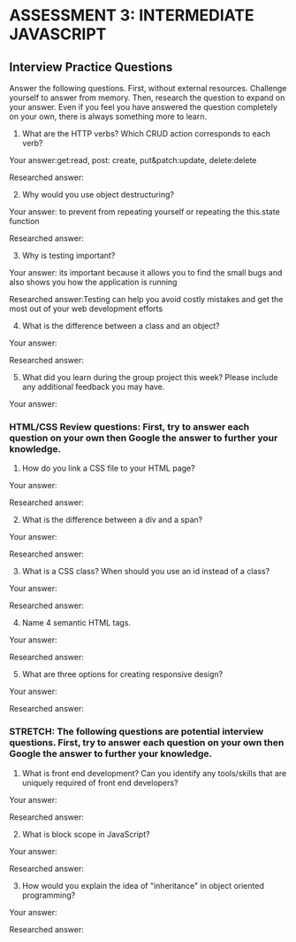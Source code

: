 # ASSESSMENT 3: INTERMEDIATE JAVASCRIPT
## Interview Practice Questions

Answer the following questions. First, without external resources. Challenge yourself to answer from memory. Then, research the question to expand on your answer. Even if you feel you have answered the question completely on your own, there is always something more to learn.

1. What are the HTTP verbs? Which CRUD action corresponds to each verb?

  Your answer:get:read, post: create, put&patch:update, delete:delete

  Researched answer:


2. Why would you use object destructuring?

  Your answer: to prevent from repeating yourself or repeating the this.state function 

  Researched answer:



3. Why is testing important?

  Your answer: its important because it allows you to find the small bugs and also shows you how the application is running 

  Researched answer:Testing can help you avoid costly mistakes and get the most out of your web development efforts


4. What is the difference between a class and an object?

  Your answer:

  Researched answer:


5. What did you learn during the group project this week? Please include any additional feedback you may have.

  Your answer:



### HTML/CSS Review questions: First, try to answer each question on your own then Google the answer to further your knowledge.

1. How do you link a CSS file to your HTML page?

  Your answer:

  Researched answer:


2. What is the difference between a div and a span?

  Your answer:

  Researched answer:


3. What is a CSS class? When should you use an id instead of a class?

  Your answer:

  Researched answer:


4. Name 4 semantic HTML tags.

  Your answer:

  Researched answer:


5. What are three options for creating responsive design?

  Your answer:

  Researched answer:


### STRETCH: The following questions are potential interview questions. First, try to answer each question on your own then Google the answer to further your knowledge.

1. What is front end development? Can you identify any tools/skills that are uniquely required of front end developers?

  Your answer:

  Researched answer:


2. What is block scope in JavaScript?

  Your answer:

  Researched answer:


3. How would you explain the idea of "inheritance" in object oriented programming?

  Your answer:

  Researched answer:
